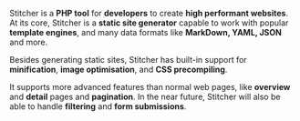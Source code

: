 Stitcher is a **PHP tool** for **developers** to create **high performant websites**. At its core, Stitcher is a **static site generator** capable to work with popular **template engines**, and many data formats like **MarkDown, YAML, JSON** and more. 

Besides generating static sites, Stitcher has built-in support for **minification**, **image optimisation**, and **CSS precompiling**.

It supports more advanced features than normal web pages, like **overview** and **detail** pages and **pagination**. In the near future, Stitcher will also be able to handle **filtering** and **form submissions**.
